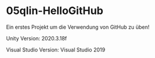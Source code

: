 # 05qlin-HelloGitHub

Ein erstes Projekt um die Verwendung von GitHub zu üben!

Unity Version: 2020.3.18f

Visual Studio Version: Visual Studio 2019
